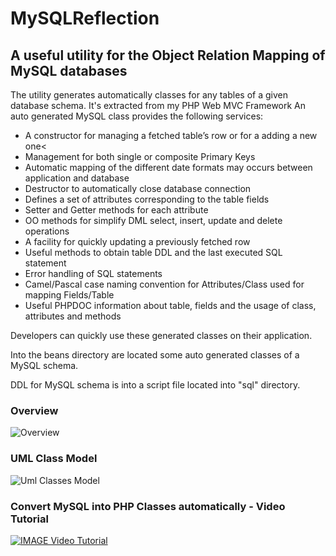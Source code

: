 # MySQLReflection
## A useful utility for the Object Relation Mapping of MySQL databases
The utility generates automatically classes for any tables of a given database
schema.
It's extracted from my PHP Web MVC Framework
An auto generated MySQL class provides the following services:

- A constructor for managing a fetched table’s row or for a adding a new one<
- Management for both single or composite Primary Keys
- Automatic mapping of the different date formats may occurs between application and database
- Destructor to automatically close database connection
- Defines a set of attributes corresponding to the table fields
- Setter and Getter methods for each attribute
- OO methods for simplify DML select, insert, update and delete operations
- A facility for quickly updating a previously fetched row
- Useful methods to obtain table DDL and the last executed SQL statement
- Error handling of SQL statements
- Camel/Pascal case naming convention for Attributes/Class used for mapping Fields/Table
- Useful PHPDOC information about table, fields and the usage of class, attributes and methods

Developers can quickly use these generated classes on their application.

Into the beans directory are located some auto generated classes of a MySQL schema.

DDL for MySQL schema is into a script file located into "sql" directory.

### Overview
![Overview](https://raw.githubusercontent.com/rcarvello/mysqlreflection/master/docs/MySQLReflection.png)

### UML Class Model
![Uml Classes Model](https://raw.githubusercontent.com/rcarvello/mysqlreflection/master/docs/UMLClassModel.png)

### Convert MySQL into PHP Classes automatically - Video Tutorial
[![IMAGE Video Tutorial](https://i.ytimg.com/vi/7Aa_k_hWDYk/hqdefault.jpg?custom=true&w=196&h=110&stc=true&jpg444=true&jpgq=90&sp=68&sigh=3wURVxGteSMWeF9OtZCnrOpeVRk)](https://www.youtube.com/watch?v=7Aa_k_hWDYk)
